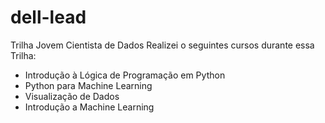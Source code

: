 # dell-lead
Trilha Jovem Cientista de Dados 
Realizei o seguintes cursos durante essa Trilha:
- Introdução à Lógica de Programação em Python 
- Python para Machine Learning 
- Visualização de Dados
- Introdução a Machine Learning
